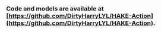 ### Code and models are available at [https://github.com/DirtyHarryLYL/HAKE-Action](https://github.com/DirtyHarryLYL/HAKE-Action).
